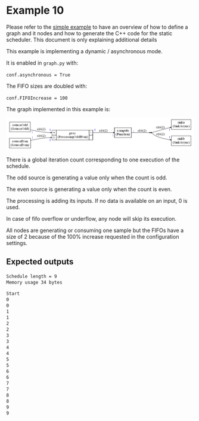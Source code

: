 # Example 10

Please refer to the [simple example](../simple/README.md) to have an overview of how to define a graph and it nodes and how to generate the C++ code for the static scheduler. This document is only explaining additional details

This example is implementing a dynamic / asynchronous mode.

It is enabled in `graph.py` with:

`conf.asynchronous = True`

The FIFO sizes are doubled with:

`conf.FIFOIncrease = 100`

The graph implemented in this example is:

![graph10](docassets/graph10.png)

There is a global iteration count corresponding to one execution of the schedule.

The odd source is generating a value only when the count is odd.

The even source is generating a value only when the count is even.

The processing is adding its inputs. If no data is available on an input, 0 is used.

In case of fifo overflow or underflow, any node will skip its execution.

All nodes are generating or consuming one sample but the FIFOs have a size of 2 because of the 100% increase requested in the configuration settings.

## Expected outputs

```
Schedule length = 9
Memory usage 34 bytes
```

```
Start
0
0
1
1
2
2
3
3
4
4
5
5
6
6
7
7
8
8
9
9
```


